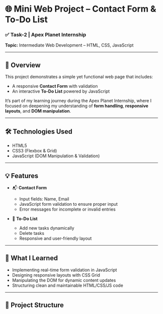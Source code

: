 # 🌐 Mini Web Project – Contact Form & To-Do List

### ✅ Task-2 | Apex Planet Internship  
**Topic:** Intermediate Web Development – HTML, CSS, JavaScript

---

## 🚀 Overview

This project demonstrates a simple yet functional web page that includes:
- A responsive **Contact Form** with validation
- An interactive **To-Do List** powered by JavaScript

It’s part of my learning journey during the Apex Planet Internship, where I focused on deepening my understanding of **form handling**, **responsive layouts**, and **DOM manipulation**.

---

## 🛠️ Technologies Used

- HTML5
- CSS3 (Flexbox & Grid)
- JavaScript (DOM Manipulation & Validation)

---

## 💡 Features

- 📬 **Contact Form**  
  - Input fields: Name, Email  
  - JavaScript form validation to ensure proper input  
  - Error messages for incomplete or invalid entries

- 📝 **To-Do List**  
  - Add new tasks dynamically  
  - Delete tasks  
  - Responsive and user-friendly layout
---

## 🧠 What I Learned

- Implementing real-time form validation in JavaScript
- Designing responsive layouts with CSS Grid
- Manipulating the DOM for dynamic content updates
- Structuring clean and maintainable HTML/CSS/JS code

---

## 📂 Project Structure

